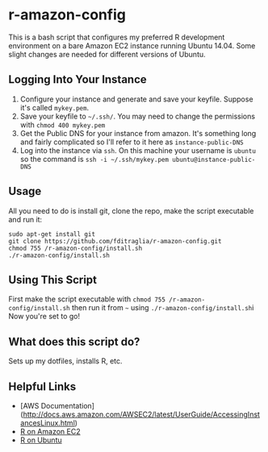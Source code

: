r-amazon-config
===============

This is a bash script that configures my preferred R development environment on a bare Amazon EC2 instance running Ubuntu 14.04.
Some slight changes are needed for different versions of Ubuntu.

Logging Into Your Instance
---------------------------
1. Configure your instance and generate and save your keyfile. 
Suppose it's called ``mykey.pem``.
2. Save your keyfile to ``~/.ssh/``. You may need to change the permissions with ``chmod 400 mykey.pem``
3. Get the Public DNS for your instance from amazon.
It's something long and fairly complicated so I'll refer to it here as ``instance-public-DNS``
4. Log into the instance via ``ssh``. On this machine your username is ``ubuntu`` so the command is ``ssh -i ~/.ssh/mykey.pem ubuntu@instance-public-DNS``

Usage
-----
All you need to do is install git, clone the repo, make the script executable and run it:
```
sudo apt-get install git
git clone https://github.com/fditraglia/r-amazon-config.git
chmod 755 /r-amazon-config/install.sh
./r-amazon-config/install.sh
```

Using This Script
-----------------
First make the script executable with ``chmod 755 /r-amazon-config/install.sh`` then run it from ``~`` using ``./r-amazon-config/install.sh``i
Now you're set to go!

What does this script do?
-------------------------
Sets up my dotfiles, installs R, etc.

Helpful Links
-------------
- [AWS Documentation] (http://docs.aws.amazon.com/AWSEC2/latest/UserGuide/AccessingInstancesLinux.html)
- [R on Amazon EC2](http://www.stat.yale.edu/~jay/EC2/CreateFromScratch.html)
- [R on Ubuntu](http://cran.r-project.org/bin/linux/ubuntu/README)
